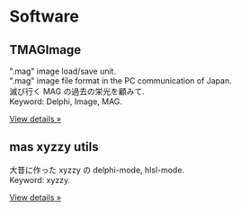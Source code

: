 # Software


## TMAGImage

".mag" image load/save unit.  
".mag" image file format in the PC communication of Japan.  
滅び行く MAG の過去の栄光を顧みて.  
Keyword: Delphi, Image, MAG.  

[View details &raquo;](https://github.com/masyos/magimage)


## mas xyzzy utils

大昔に作った xyzzy の delphi-mode, hlsl-mode.  
Keyword: xyzzy.  

[View details &raquo;](https://github.com/masyos/mas-xyzzy-utils)


